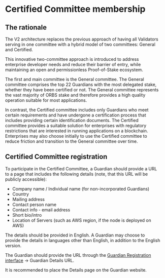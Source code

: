 # Certified Committee membership
## The rationale
The V2 architecture replaces the previous approach of having all Validators serving in one committee with a hybrid model of two committees: General and Certified.

This innovative two-committee approach is introduced to address enterprise developer needs and reduce their barrier of entry, while maintaining an open and permissionless Proof-of-Stake ecosystem.

The first and main committee is the General committee. The General committee comprises the top 22 Guardians with the most delegated stake, whether they have been certified or not. The General committee represents the vast majority of ORBS stake and therefore provides a high quality operation suitable for most applications.

In contrast, the Certified committee includes only Guardians who meet certain requirements and have undergone a certification process that includes providing certain identification documents. The Certified committee provides a suitable solution for enterprises with regulatory restrictions that are interested in running applications on a blockchain. Enterprises may also choose initially to use the Certified committee to reduce friction and transition to the General committee over time.

## Certified Committee registration
To participate in the Certified Committee, a Guardian should provide a URL to a page that includes the following details (note, that this URL will be publicly accessible):

 - Company name / Individual name (for non-incorporated Guardians)
 - Country
 - Mailing address 
 - Contact person name
 - Contact info - email address
 - Short bio/intro
 - Location of Servers (such as AWS region, if the node is deployed on AWS)
 
The details should be provided in English. A Guardian may choose to provide the details in languages other than English, in addition to the English version.

The Guardian should provide the URL through the [Guardian Registration interface](https://guardians.orbs.network/registration) -> Guardian Details URL.

It is recommended to place the Details page on the Guardian website. 
